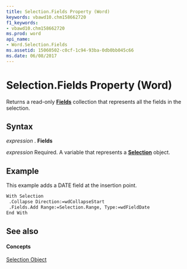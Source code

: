 ```yaml
---
title: Selection.Fields Property (Word)
keywords: vbawd10.chm158662720
f1_keywords:
- vbawd10.chm158662720
ms.prod: word
api_name:
- Word.Selection.Fields
ms.assetid: 15060502-c0cf-1c94-93ba-0db0bb045c66
ms.date: 06/08/2017
---
```



# Selection.Fields Property (Word)

Returns a read-only **[Fields](fields-object-word.md)** collection that represents all the fields in the selection.


## Syntax

 _expression_ . **Fields**

 _expression_ Required. A variable that represents a **[Selection](selection-object-word.md)** object.


## Example

This example adds a DATE field at the insertion point.


```vb
With Selection 
 .Collapse Direction:=wdCollapseStart 
 .Fields.Add Range:=Selection.Range, Type:=wdFieldDate 
End With
```


## See also


#### Concepts


[Selection Object](selection-object-word.md)

